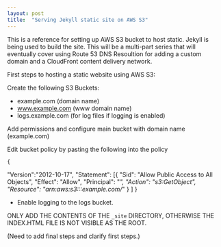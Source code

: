 ```yaml
---
layout: post 
title:  "Serving Jekyll static site on AWS S3"
---
```


This is a reference for setting up AWS S3 bucket to host static. Jekyll is being used to build the site. This will be a multi-part series that will eventually cover using Route 53 DNS Resoultion for adding a custom domain and a CloudFront content delivery network.

First steps to hosting a static website using AWS S3:

Create the following S3 Buckets:
  - example.com (domain name)
  - www.example.com (www domain name)
  - logs.example.com (for log files if logging is enabled)



Add permissions and configure main bucket with domain name (example.com)
  
  Edit bucket policy by pasting the following into the policy

    {
  "Version":"2012-10-17",
  "Statement": [{
    "Sid": "Allow Public Access to All Objects",
    "Effect": "Allow",
    "Principal": "*",
    "Action": "s3:GetObject",
    "Resource": "arn:aws:s3:::example.com/*"
  }
 ]
}

  - Enable logging to the logs bucket. 



ONLY ADD THE CONTENTS OF THE ```_site``` DIRECTORY, OTHERWISE THE INDEX.HTML FILE IS NOT VISIBLE AS THE ROOT.

(Need to add final steps and clarify first steps.)